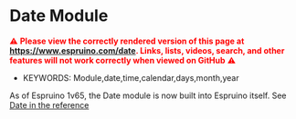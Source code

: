 <!--- Copyright (c) 2014 Martin Green. See the file LICENSE for copying permission. -->
Date Module
=====================

<span style="color:red">:warning: **Please view the correctly rendered version of this page at https://www.espruino.com/date. Links, lists, videos, search, and other features will not work correctly when viewed on GitHub** :warning:</span>

* KEYWORDS: Module,date,time,calendar,days,month,year

As of Espruino 1v65, the Date module is now built into Espruino itself. See [Date in the reference](/Reference#Date)
